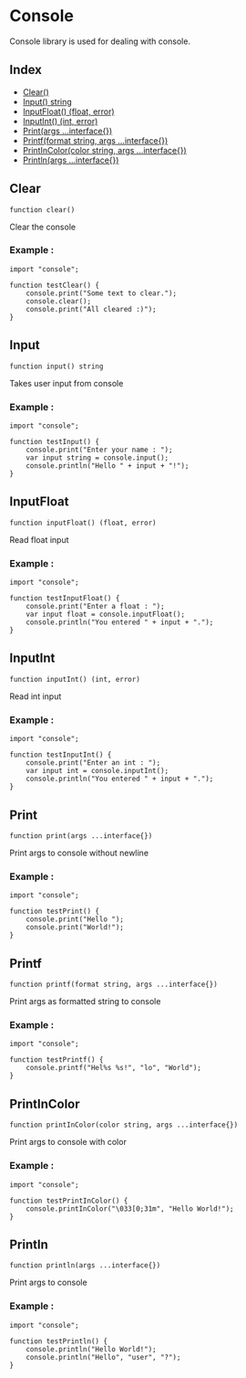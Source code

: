 # Console

Console library is used for dealing with console.

## Index

- [Clear()](#clear)
- [Input() string](#input)
- [InputFloat() (float, error)](#inputfloat)
- [InputInt() (int, error)](#inputint)
- [Print(args ...interface{})](#print)
- [Printf(format string, args ...interface{})](#printf)
- [PrintInColor(color string, args ...interface{})](#printincolor)
- [Println(args ...interface{})](#println)

## Clear
```
function clear()
```
Clear the console

### Example :
```ecla
import "console";

function testClear() {
    console.print("Some text to clear.");
    console.clear();
    console.print("All cleared :)");
}
```

## Input
```
function input() string
```
Takes user input from console

### Example :
```ecla
import "console";

function testInput() {
    console.print("Enter your name : ");
    var input string = console.input();
    console.println("Hello " + input + "!");
}
```

## InputFloat
```
function inputFloat() (float, error)
```
Read float input

### Example :
```ecla
import "console";

function testInputFloat() {
    console.print("Enter a float : ");
    var input float = console.inputFloat();
    console.println("You entered " + input + ".");
}
```

## InputInt
```
function inputInt() (int, error)
```
Read int input

### Example :
```ecla
import "console";

function testInputInt() {
    console.print("Enter an int : ");
    var input int = console.inputInt();
    console.println("You entered " + input + ".");
}
```

## Print
```
function print(args ...interface{})
```
Print args to console without newline

### Example :
```ecla
import "console";

function testPrint() {
    console.print("Hello ");
    console.print("World!");
}
```

## Printf
```
function printf(format string, args ...interface{})
```
Print args as formatted string to console

### Example :
```ecla
import "console";

function testPrintf() {
    console.printf("Hel%s %s!", "lo", "World");
}
```

## PrintInColor
```
function printInColor(color string, args ...interface{})
```
Print args to console with color

### Example :
```ecla
import "console";

function testPrintInColor() {
    console.printInColor("\033[0;31m", "Hello World!");
}
```

## Println
```
function println(args ...interface{})
```
Print args to console

### Example :
```ecla
import "console";

function testPrintln() {
    console.println("Hello World!");
    console.println("Hello", "user", "?");
}
```
